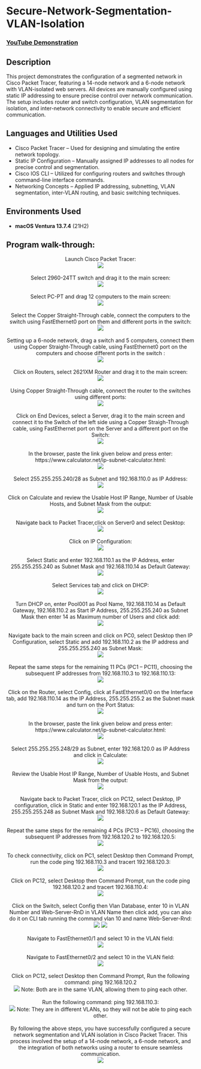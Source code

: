 <h1>Secure-Network-Segmentation-VLAN-Isolation</h1>

 ### [YouTube Demonstration](https://youtu.be/7eJexJVCqJo)

<h2>Description</h2>
This project demonstrates the configuration of a segmented network in Cisco Packet Tracer, featuring a 14-node network and a 6-node network with VLAN-isolated web servers. All devices are manually configured using static IP addressing to ensure precise control over network communication. The setup includes router and switch configuration, VLAN segmentation for isolation, and inter-network connectivity to enable secure and efficient communication.
<br />


<h2>Languages and Utilities Used</h2>

- Cisco Packet Tracer – Used for designing and simulating the entire network topology.
- Static IP Configuration – Manually assigned IP addresses to all nodes for precise control and segmentation.
- Cisco IOS CLI – Utilized for configuring routers and switches through command-line interface commands.
- Networking Concepts – Applied IP addressing, subnetting, VLAN segmentation, inter-VLAN routing, and basic switching techniques.

<h2>Environments Used </h2>

- <b>macOS Ventura 13.7.4</b> (21H2)

<h2>Program walk-through:</h2>

<p align="center">
Launch Cisco Packet Tracer: <br/>
<img src="https://i.imgur.com/ZRUAO4Y.png"/>
<br />
<br />
Select 2960-24TT switch and drag it to the main screen:  <br/>
<img src="https://i.imgur.com/Th4ubMg.png"/>
<br />
<br />
Select PC-PT and drag 12 computers to the main screen: <br/>
<img src="https://i.imgur.com/FiWKQGF.png"/>
<br />
<br />
Select the Copper Straight-Through cable, connect the computers to the switch using FastEthernet0 port on them and different ports in the switch:  <br/>
<img src="https://i.imgur.com/hNpFZcK.png"/>
<br />
<br />
Setting up a 6-node network, drag a switch and  5 computers, connect them using Copper Straight-Through cable, using FastEthernet0 port on the computers and  choose different ports in the switch :  <br/>
<img src="https://i.imgur.com/myzZrDo.png"/>
<br />
<br />
Click on Routers, select 2621XM Router and drag it to the main screen:  <br/>
<img src="https://i.imgur.com/6aiFhS0.png"/>
<br />
<br />
Using Copper Straight-Through cable, connect the router to the switches using different ports:  <br/>
<img src="https://i.imgur.com/SbdcUtw.png"/>
<br />
<br />
Click on End Devices, select a Server, drag it to the main screen and connect it to the Switch of the left side using a Copper Straigh-Through cable, using FastEthernet port on the Server and a different port on the Switch:  <br/>
<img src="https://i.imgur.com/uI4dk48.png"/>
<br />
<br />
In the browser, paste the link given below and press enter:
https://www.calculator.net/ip-subnet-calculator.html:  <br/>
<img src="https://i.imgur.com/Xz1SKAg.png"/> 
<br />
<br />
Select 255.255.255.240/28 as Subnet and 192.168.110.0 as IP Address:  <br/>
<img src="https://i.imgur.com/EHohnJD.png"/>
<br />
<br />
Click on Calculate and review the Usable Host IP Range, Number of Usable Hosts, and Subnet Mask from the output:  <br/>
<img src="https://i.imgur.com/7xx4PLM.png"/>
<br />
<br />
Navigate back to Packet Tracer,click on Server0 and select Desktop:  <br/>
<img src="https://i.imgur.com/zl9uzCY.png"/>
<br />
<br />
Click on IP Configuration:  <br/>
<img src="https://i.imgur.com/6J9Y0Kw.png"/>
<br />
<br />
Select Static and enter 192.168.110.1 as the IP Address, enter 255.255.255.240 as Subnet Mask and 192.168.110.14 as Default Gateway:  <br/>
<img src="https://i.imgur.com/adSkQKs.png"/>
<br />
<br />
Select Services tab and click on DHCP:  <br/>
<img src="https://i.imgur.com/39qMukf.png"/>
<br />
<br />
Turn DHCP on, enter Pool001 as Pool Name, 192.168.110.14 as Default Gateway, 192.168.110.2 as Start IP Address, 255.255.255.240 as Subnet Mask then enter 14 as Maximum number of Users and click add: <br/>
<img src="https://i.imgur.com/72slbDo.png"/>
<br />
<br />
Navigate back to the main screen and click on PC0, select Desktop then IP Configuration, select Static and add 192.168.110.2 as the IP address and 255.255.255.240 as Subnet Mask:<br/>
<img src="https://i.imgur.com/0vUwiJK.png"/>
<br />
<br />
Repeat the same steps for the remaining 11 PCs (PC1 – PC11), choosing the subsequent IP addresses from 192.168.110.3 to 192.168.110.13:  <br/>
<img src="https://i.imgur.com/sMbDENh.png"/>
<br />
<br />
Click on the Router, select Config, click at FastEthernet0/0 on the Interface tab, add 192.168.110.14 as the IP Address, 255.255.255.2 as the Subnet mask and turn on the Port Status: <br/>
<img src="https://i.imgur.com/OjOsNBf.png"/>
<br />
<br />
In the browser, paste the link given below and press enter:
https://www.calculator.net/ip-subnet-calculator.html: <br/>
<img src="https://i.imgur.com/Xz1SKAg.png"/>
<br />
<br />
Select 255.255.255.248/29 as Subnet, enter 192.168.120.0 as IP Address and click in Calculate: <br/>
<img src="https://i.imgur.com/Hxf8Pv0.png"/>
<br />
<br />
Review the Usable Host IP Range, Number of Usable Hosts, and Subnet Mask from the output: <br/>
<img src="https://i.imgur.com/kIQDiZY.png"/>
<br />
<br />
Navigate back to Packet Tracer, click on PC12, select Desktop, IP configuration, click in Static and enter 192.168.120.1 as the IP Address, 255.255.255.248 as Subnet Mask and 192.168.120.6 as Default Gateway: <br/>
<img src="https://i.imgur.com/UjjWUe1.png"/>
<br />
<br />
Repeat the same steps for the remaining 4 PCs (PC13 – PC16), choosing the subsequent IP addresses from 192.168.120.2 to 192.168.120.5: <br/>
<img src="https://i.imgur.com/WmnZZTF.png"/>
<br />
<br />
To check connectivity, click on PC1, select Desktop then Command Prompt, run the code ping 192.168.110.3 and tracert 192.168.120.3: <br/>
<img src="https://i.imgur.com/SY4Aea6.png"/>
<br />
<br />
Click on PC12, select Desktop then Command Prompt, run the code ping 192.168.120.2 and tracert 192.168.110.4: <br/>
<img src="https://i.imgur.com/UMbN6tw.png"/>
<br />
<br />
Click on the Switch, select Config then Vlan Database, enter 10 in VLAN Number and Web-Server-RnD in VLAN Name then click add, you can also do it on CLI tab running the command vlan 10 and name Web-Server-Rnd: <br/>
<img src="https://i.imgur.com/dWjT5qV.png"/>
<img src="https://i.imgur.com/Opu0b1N.png"/>
<br />
<br />
Navigate to FastEthernet0/1 and select 10 in the VLAN field: <br/>
<img src="https://i.imgur.com/KAHBeNY.png"/>
<br />
<br />
Navigate to FastEthernet0/2 and select 10 in the VLAN field: <br/>
<img src="https://i.imgur.com/5IzHKCw.png"/>
<br />
<br />
Click on PC12, select Desktop then Command Prompt, Run the following command: ping 192.168.120.2 <br/>
<img src="https://i.imgur.com/10yxK3H.png"/>
Note: Both are in the same VLAN, allowing them to ping each other.
<br />
<br />
Run the following command: ping 192.168.110.3: <br/>
<img src="https://i.imgur.com/vKojDvP.png"/>
Note: They are in different VLANs, so they will not be able to ping each other.
<br />
<br />
By following the above steps, you have successfully configured a secure network segmentation and VLAN isolation in Cisco Packet Tracer. This process involved the setup of a 14-node network, a 6-node network, and the integration of both networks using a router to ensure seamless communication. <br/>
<img src="https://i.imgur.com/d3nT33M.png"/>
</p>

<!--
 ```diff
- text in red
+ text in green
! text in orange
# text in gray
@@ text in purple (and bold)@@
```
--!>

